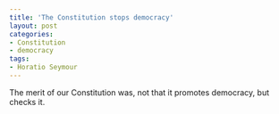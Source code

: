 ```yaml
---
title: 'The Constitution stops democracy'
layout: post
categories:
- Constitution
- democracy
tags:
- Horatio Seymour
---
```


The merit of our Constitution was, not that it promotes democracy, but checks it.